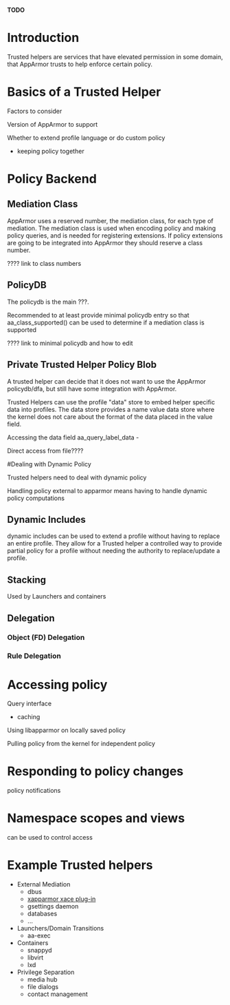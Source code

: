 **TODO**

# Introduction
Trusted helpers are services that have elevated permission in some
domain, that AppArmor trusts to help enforce certain policy.


# Basics of a Trusted Helper

Factors to consider

Version of AppArmor to support

Whether to extend profile language or do custom policy
- keeping policy together 

# Policy Backend

## Mediation Class
AppArmor uses a reserved number, the mediation class, for each type of mediation. The mediation class is used when encoding policy and making policy queries, and is needed for registering extensions. If policy extensions are going to be integrated into AppArmor they should reserve a class number.

???? link to class numbers

## PolicyDB

The policydb is the main ???.


Recommended to at least provide minimal policydb entry so that
aa_class_supported() can be used to determine if a mediation class is supported

???? link to minimal policydb and how to edit

## Private Trusted Helper Policy Blob

A trusted helper can decide that it does not want to use the AppArmor policydb/dfa, but still have some integration with AppArmor.

Trusted Helpers can use the profile "data" store to embed helper specific data into profiles. The data store provides a name value data store where the kernel does not care about the format of the data placed in the value field.

Accessing the data field
aa_query_label_data -

Direct access from file????



#Dealing with Dynamic Policy

Trusted helpers need to deal with dynamic policy

Handling policy external to apparmor means having to handle dynamic policy computations

## Dynamic Includes
dynamic includes can be used to extend a profile without having to replace an entire profile.
They allow for a Trusted helper a controlled way to provide partial policy for a profile without needing the authority to replace/update a profile.

## Stacking

Used by Launchers and containers

## Delegation


### Object (FD) Delegation

### Rule Delegation


# Accessing policy

Query interface
- caching

Using libapparmor on locally saved policy

Pulling policy from the kernel for independent policy



# Responding to policy changes

policy notifications

# Namespace scopes and views
can be used to control access

# Example Trusted helpers

* External Mediation
  -   dbus
  -   [xapparmor xace plug-in](AppArmorXace)
  -   gsettings daemon
  -   databases
  -   ...
* Launchers/Domain Transitions
  -   aa-exec
* Containers
  -   snappyd
  -   libvirt
  -   lxd
* Privilege Separation
  -   media hub
  -   file dialogs
  -   contact management

